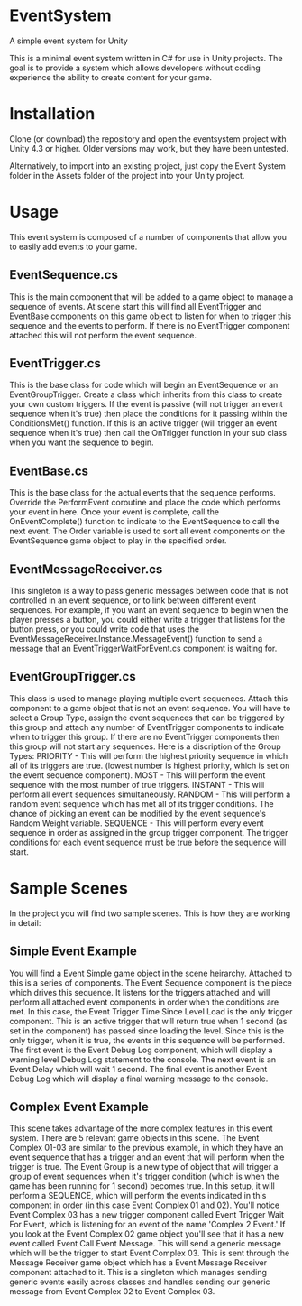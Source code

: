 # EventSystem
A simple event system for Unity

This is a minimal event system written in C# for use in Unity projects. The goal is to provide a system which
allows developers without coding experience the ability to create content for your game.

# Installation

Clone (or download) the repository and open the eventsystem project with Unity 4.3 or higher. Older versions may work, but they have been
untested. 

Alternatively, to import into an existing project, just copy the Event System folder in the Assets folder of the
project into your Unity project.

# Usage

This event system is composed of a number of components that allow you to easily add events to your game.

## EventSequence.cs
 This is the main component that will be added to a game object to manage a sequence of events. At scene start
 this will find all EventTrigger and EventBase components on this game object to listen for when to trigger this
 sequence and the events to perform. If there is no EventTrigger component attached this will not perform the
 event sequence.
 
## EventTrigger.cs
 This is the base class for code which will begin an EventSequence or an EventGroupTrigger. Create a class which
 inherits from this class to create your own custom triggers. If the event is passive (will not trigger an event
 sequence when it's true) then place the conditions for it passing within the ConditionsMet() function. If this
 is an active trigger (will trigger an event sequence when it's true) then call the OnTrigger function in your
 sub class when you want the sequence to begin.
 
## EventBase.cs
 This is the base class for the actual events that the sequence performs. Override the PerformEvent coroutine
 and place the code which performs your event in here. Once your event is complete, call the OnEventComplete() 
 function to indicate to the EventSequence to call the next event. The Order variable is used to sort all 
 event components on the EventSequence game object to play in the specified order.
 
## EventMessageReceiver.cs
 This singleton is a way to pass generic messages between code that is not controlled in an event sequence, or 
 to link between different event sequences. For example, if you want an event sequence to begin when the player
 presses a button, you could either write a trigger that listens for the button press, or you could write code
 that uses the EventMessageReceiver.Instance.MessageEvent() function to send a message that an 
 EventTriggerWaitForEvent.cs component is waiting for.
 
## EventGroupTrigger.cs
 This class is used to manage playing multiple event sequences. Attach this component to a game object that is not
 an event sequence. You will have to select a Group Type, assign the event sequences that can be triggered by
 this group and attach any number of EventTrigger components to indicate when to trigger this group. If there are
 no EventTrigger components then this group will not start any sequences.
 Here is a discription of the Group Types:
 PRIORITY - This will perform the highest priority sequence in which all of its triggers are true. (lowest number
 is highest priority, which is set on the event sequence component).
 MOST - This will perform the event sequence with the most number of true triggers.
 INSTANT - This will perform all event sequences simultaneously.
 RANDOM - This will perform a random event sequence which has met all of its trigger conditions. The chance of 
 picking an event can be modified by the event sequence's Random Weight variable.
 SEQUENCE - This will perform every event sequence in order as assigned in the group trigger component. The
 trigger conditions for each event sequence must be true before the sequence will start.
 
# Sample Scenes
 In the project you will find two sample scenes. This is how they are working in detail:
 
## Simple Event Example
 You will find a Event Simple game object in the scene heirarchy. Attached to this is a series of components.
 The Event Sequence component is the piece which drives this sequence. It listens for the triggers attached
 and will perform all attached event components in order when the conditions are met. In this case, the Event 
 Trigger Time Since Level Load is the only trigger component. This is an active trigger that will return true
 when 1 second (as set in the component) has passed since loading the level. Since this is the only trigger,
 when it is true, the events in this sequence will be performed.
 The first event is the Event Debug Log component, which will display a warning level Debug.Log statement to
 the console. The next event is an Event Delay which will wait 1 second. The final event is another Event Debug 
 Log which will display a final warning message to the console. 
 
## Complex Event Example
 This scene takes advantage of the more complex features in this event system. There are 5 relevant game objects 
 in this scene. The Event Complex 01-03 are similar to the previous example, in which they have an event sequence
 that has a trigger and an event that will perform when the trigger is true. The Event Group is a new type of object
 that will trigger a group of event sequences when it's trigger condition (which is when the game has been running
 for 1 second) becomes true. In this setup, it will perform a SEQUENCE, which will perform the events indicated
 in this component in order (in this case Event Complex 01 and 02). 
 You'll notice Event Complex 03 has a new trigger component called Event Trigger Wait For Event, which is listening
 for an event of the name 'Complex 2 Event.' If you look at the Event Complex 02 game object you'll see that it has
 a new event called Event Call Event Message. This will send a generic message which will be the trigger to start
 Event Complex 03. This is sent through the Message Receiver game object which has a Event Message Receiver component
 attached to it. This is a singleton which manages sending generic events easily across classes and handles sending
 our generic message from Event Complex 02 to Event Complex 03.
 
 
